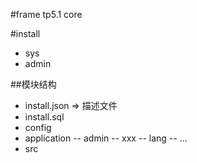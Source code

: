 #frame
tp5.1
core

#install
- sys
- admin

##模块结构
- install.json => 描述文件
- install.sql
- config
- application
-- admin
-- xxx
-- lang
-- ...
- src